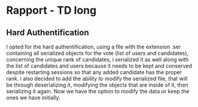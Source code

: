 # Rapport - TD long

## Hard Authentification

I opted for the hard authentification, using a file with the extension .ser containing all serialized objects for the vote (list of users and candidates), concerning the unique rank of candidates, i serialized it as well along with the list of candidates and users because it needs to be kept and conserved despite restarting sessions so that any added candidate has the proper rank. i also decided to add the ability to modify the serialized file, that will be through deserializing it, modifying the objects that are inside of it, then serializing it again. Now we have the option to modify the data or keep the ones we have initially.
